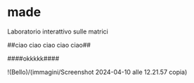 # made
Laboratorio interattivo sulle matrici

##ciao ciao ciao ciao ciao##  

####okkkkk####  

!(Bello)/(immagini/Screenshot 2024-04-10 alle 12.21.57 copia)
  


